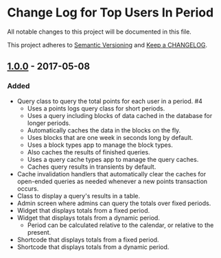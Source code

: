 # Change Log for Top Users In Period

All notable changes to this project will be documented in this file.

This project adheres to [Semantic Versioning](http://semver.org/) and [Keep a CHANGELOG](http://keepachangelog.com/).

## [1.0.0] - 2017-05-08

### Added

- Query class to query the total points for each user in a period. #4
  - Uses a points logs query class for short periods.
  - Uses a query including blocks of data cached in the database for longer periods.
  - Automatically caches the data in the blocks on the fly.
  - Uses blocks that are one week in seconds long by default.
  - Uses a block types app to manage the block types.
  - Also caches the results of finished queries.
  - Uses a query cache types app to manage the query caches.
  - Caches query results in transients by default.
- Cache invalidation handlers that automatically clear the caches for open-ended
  queries as needed whenever a new points transaction occurs.
- Class to display a query's results in a table.
- Admin screen where admins can query the totals over fixed periods.
- Widget that displays totals from a fixed period.
- Widget that displays totals from a dynamic period.
  - Period can be calculated relative to the calendar, or relative to the present.
- Shortcode that displays totals from a fixed period.
- Shortcode that displays totals from a dynamic period.

[unreleased]: https://github.com/WordPoints/top-users-in-period/compare/master...HEAD
[1.0.0]: https://github.com/WordPoints/top-users-in-period/compare/...1.0.0
